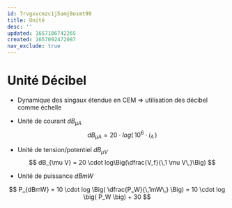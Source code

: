 ```yaml
---
id: 7rvgxvcmzc1j5amj8osmt99
title: Unité
desc: ''
updated: 1657106742265
created: 1657092472087
nav_exclude: true
---
```


# Unité Décibel

- Dynamique des singaux étendue en CEM => utilisation des décibel comme échelle

- Unité de courant $dB_{\mu A}$
$$
dB_{\mu A} = 20 \cdot log\big(\, 10^6 \cdot i_A \,\big)
$$

- Unité de tension/potentiel $dB_{\mu V}$
$$
dB_{\mu V} = 20 \cdot log\Big(\dfrac{V_f}{\,1 \mu V\,}\Big)
$$

- Unité de puissance $dBmW$

$$
P_{dBmW} = 10 \cdot log \Big( \dfrac{P_W}{\,1mW\,} \Big) = 10 \cdot log \big( P_W \big) + 30
$$

